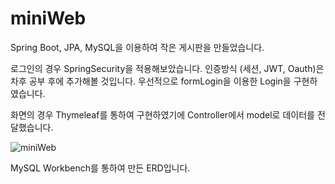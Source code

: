 # miniWeb
Spring Boot, JPA, MySQL을 이용하여 작은 게시판을 만들었습니다.

로그인의 경우 SpringSecurity을 적용해보았습니다. 인증방식 (세션, JWT, Oauth)은 차후 공부 후에 추가해볼 것입니다.
우선적으로 formLogin을 이용한 Login을 구현하였습니다.

화면의 경우 Thymeleaf를 통하여 구현하였기에 Controller에서 model로 데이터를 전달했습니다. 

![miniWeb](https://user-images.githubusercontent.com/77107216/178796333-0d1c8d1e-5531-4f79-93a2-1c2778b63aa2.png)


MySQL Workbench를 통하여 만든 ERD입니다.
